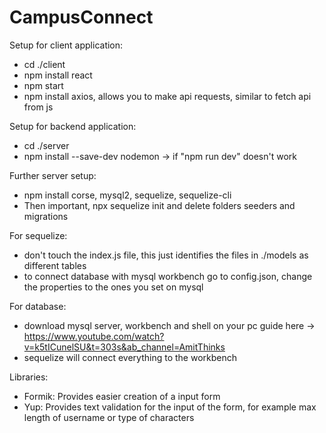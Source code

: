 # CampusConnect

Setup for client application:
- cd ./client
- npm install react
- npm start
- npm install axios, allows you to make api requests, similar to fetch api from js

Setup for backend application:
- cd ./server
- npm install --save-dev nodemon -> if "npm run dev" doesn't work

Further server setup:
- npm install corse, mysql2, sequelize, sequelize-cli
- Then important, npx sequelize init and delete folders seeders and migrations

For sequelize:
- don't touch the index.js file, this just identifies the files in ./models as different tables
- to connect database with mysql workbench go to config.json, change the properties to the ones you set on mysql

For database:
- download mysql server, workbench and shell on your pc 
    guide here -> https://www.youtube.com/watch?v=k5tICunelSU&t=303s&ab_channel=AmitThinks
- sequelize will connect everything to the workbench 

Libraries:
- Formik: Provides easier creation of a input form
- Yup: Provides text validation for the input of the form, for example max length of username or type of characters